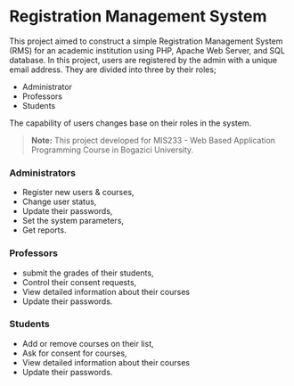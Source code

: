 # Registration Management System

This project aimed to construct a simple Registration Management System (RMS) for an academic institution using PHP, Apache Web Server, and SQL database. In this project, users are registered by the admin with a unique email address. They are divided into three by their roles;

-   Administrator
-   Professors
-   Students

The capability of users changes base on their roles in the system. 


 > **Note:** This project developed for MIS233 - Web Based Application Programming Course in Bogazici University.

### Administrators 
 - Register new users & courses, 
 - Change user status, 
 - Update their passwords, 
 - Set the system parameters, 
 - Get reports.

### Professors 
 - submit the grades of their students, 
 - Control their consent requests,
 - View detailed information about their courses
 - Update their passwords.

### Students 

 - Add or remove courses on their list, 
 - Ask for consent for courses, 
 - View detailed information about their courses
 - Update their passwords.

